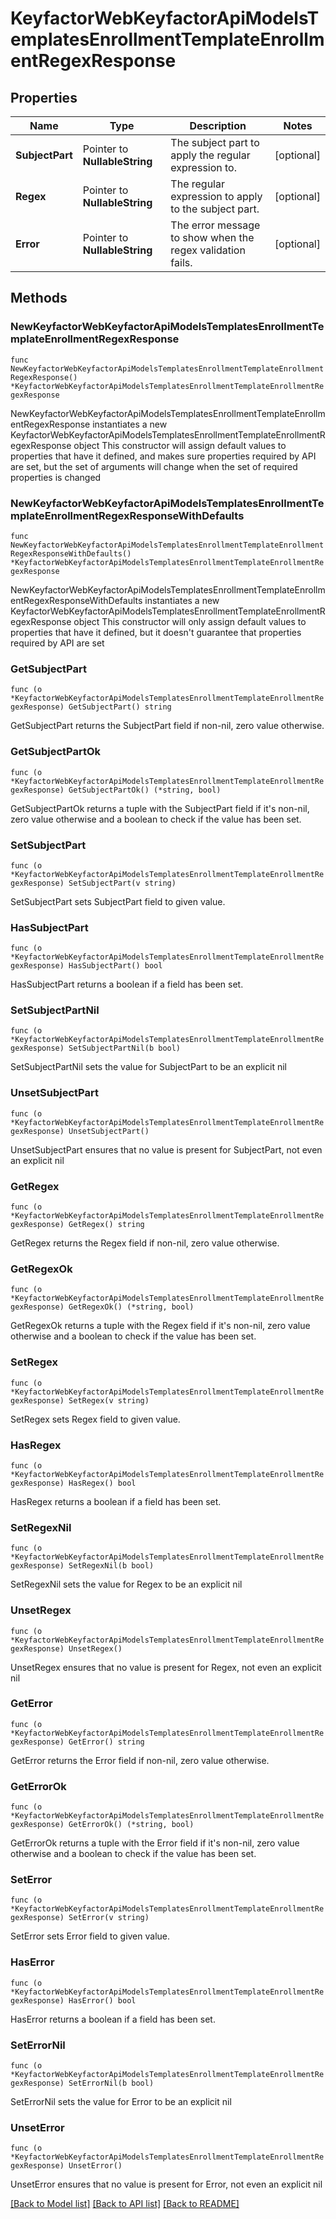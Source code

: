 # KeyfactorWebKeyfactorApiModelsTemplatesEnrollmentTemplateEnrollmentRegexResponse

## Properties

Name | Type | Description | Notes
------------ | ------------- | ------------- | -------------
**SubjectPart** | Pointer to **NullableString** | The subject part to apply the regular expression to. | [optional] 
**Regex** | Pointer to **NullableString** | The regular expression to apply to the subject part. | [optional] 
**Error** | Pointer to **NullableString** | The error message to show when the regex validation fails. | [optional] 

## Methods

### NewKeyfactorWebKeyfactorApiModelsTemplatesEnrollmentTemplateEnrollmentRegexResponse

`func NewKeyfactorWebKeyfactorApiModelsTemplatesEnrollmentTemplateEnrollmentRegexResponse() *KeyfactorWebKeyfactorApiModelsTemplatesEnrollmentTemplateEnrollmentRegexResponse`

NewKeyfactorWebKeyfactorApiModelsTemplatesEnrollmentTemplateEnrollmentRegexResponse instantiates a new KeyfactorWebKeyfactorApiModelsTemplatesEnrollmentTemplateEnrollmentRegexResponse object
This constructor will assign default values to properties that have it defined,
and makes sure properties required by API are set, but the set of arguments
will change when the set of required properties is changed

### NewKeyfactorWebKeyfactorApiModelsTemplatesEnrollmentTemplateEnrollmentRegexResponseWithDefaults

`func NewKeyfactorWebKeyfactorApiModelsTemplatesEnrollmentTemplateEnrollmentRegexResponseWithDefaults() *KeyfactorWebKeyfactorApiModelsTemplatesEnrollmentTemplateEnrollmentRegexResponse`

NewKeyfactorWebKeyfactorApiModelsTemplatesEnrollmentTemplateEnrollmentRegexResponseWithDefaults instantiates a new KeyfactorWebKeyfactorApiModelsTemplatesEnrollmentTemplateEnrollmentRegexResponse object
This constructor will only assign default values to properties that have it defined,
but it doesn't guarantee that properties required by API are set

### GetSubjectPart

`func (o *KeyfactorWebKeyfactorApiModelsTemplatesEnrollmentTemplateEnrollmentRegexResponse) GetSubjectPart() string`

GetSubjectPart returns the SubjectPart field if non-nil, zero value otherwise.

### GetSubjectPartOk

`func (o *KeyfactorWebKeyfactorApiModelsTemplatesEnrollmentTemplateEnrollmentRegexResponse) GetSubjectPartOk() (*string, bool)`

GetSubjectPartOk returns a tuple with the SubjectPart field if it's non-nil, zero value otherwise
and a boolean to check if the value has been set.

### SetSubjectPart

`func (o *KeyfactorWebKeyfactorApiModelsTemplatesEnrollmentTemplateEnrollmentRegexResponse) SetSubjectPart(v string)`

SetSubjectPart sets SubjectPart field to given value.

### HasSubjectPart

`func (o *KeyfactorWebKeyfactorApiModelsTemplatesEnrollmentTemplateEnrollmentRegexResponse) HasSubjectPart() bool`

HasSubjectPart returns a boolean if a field has been set.

### SetSubjectPartNil

`func (o *KeyfactorWebKeyfactorApiModelsTemplatesEnrollmentTemplateEnrollmentRegexResponse) SetSubjectPartNil(b bool)`

 SetSubjectPartNil sets the value for SubjectPart to be an explicit nil

### UnsetSubjectPart
`func (o *KeyfactorWebKeyfactorApiModelsTemplatesEnrollmentTemplateEnrollmentRegexResponse) UnsetSubjectPart()`

UnsetSubjectPart ensures that no value is present for SubjectPart, not even an explicit nil
### GetRegex

`func (o *KeyfactorWebKeyfactorApiModelsTemplatesEnrollmentTemplateEnrollmentRegexResponse) GetRegex() string`

GetRegex returns the Regex field if non-nil, zero value otherwise.

### GetRegexOk

`func (o *KeyfactorWebKeyfactorApiModelsTemplatesEnrollmentTemplateEnrollmentRegexResponse) GetRegexOk() (*string, bool)`

GetRegexOk returns a tuple with the Regex field if it's non-nil, zero value otherwise
and a boolean to check if the value has been set.

### SetRegex

`func (o *KeyfactorWebKeyfactorApiModelsTemplatesEnrollmentTemplateEnrollmentRegexResponse) SetRegex(v string)`

SetRegex sets Regex field to given value.

### HasRegex

`func (o *KeyfactorWebKeyfactorApiModelsTemplatesEnrollmentTemplateEnrollmentRegexResponse) HasRegex() bool`

HasRegex returns a boolean if a field has been set.

### SetRegexNil

`func (o *KeyfactorWebKeyfactorApiModelsTemplatesEnrollmentTemplateEnrollmentRegexResponse) SetRegexNil(b bool)`

 SetRegexNil sets the value for Regex to be an explicit nil

### UnsetRegex
`func (o *KeyfactorWebKeyfactorApiModelsTemplatesEnrollmentTemplateEnrollmentRegexResponse) UnsetRegex()`

UnsetRegex ensures that no value is present for Regex, not even an explicit nil
### GetError

`func (o *KeyfactorWebKeyfactorApiModelsTemplatesEnrollmentTemplateEnrollmentRegexResponse) GetError() string`

GetError returns the Error field if non-nil, zero value otherwise.

### GetErrorOk

`func (o *KeyfactorWebKeyfactorApiModelsTemplatesEnrollmentTemplateEnrollmentRegexResponse) GetErrorOk() (*string, bool)`

GetErrorOk returns a tuple with the Error field if it's non-nil, zero value otherwise
and a boolean to check if the value has been set.

### SetError

`func (o *KeyfactorWebKeyfactorApiModelsTemplatesEnrollmentTemplateEnrollmentRegexResponse) SetError(v string)`

SetError sets Error field to given value.

### HasError

`func (o *KeyfactorWebKeyfactorApiModelsTemplatesEnrollmentTemplateEnrollmentRegexResponse) HasError() bool`

HasError returns a boolean if a field has been set.

### SetErrorNil

`func (o *KeyfactorWebKeyfactorApiModelsTemplatesEnrollmentTemplateEnrollmentRegexResponse) SetErrorNil(b bool)`

 SetErrorNil sets the value for Error to be an explicit nil

### UnsetError
`func (o *KeyfactorWebKeyfactorApiModelsTemplatesEnrollmentTemplateEnrollmentRegexResponse) UnsetError()`

UnsetError ensures that no value is present for Error, not even an explicit nil

[[Back to Model list]](../README.md#documentation-for-models) [[Back to API list]](../README.md#documentation-for-api-endpoints) [[Back to README]](../README.md)


